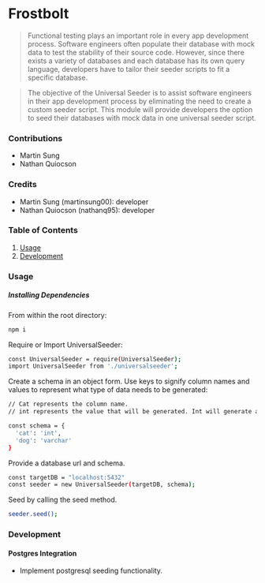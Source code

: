 # Frostbolt

> Functional testing plays an important role in every app development process. Software engineers often populate their database with mock data to test the stability of their source code. However, since there exists a variety of databases and each database has its own query language, developers have to tailor their seeder scripts to fit a specific database.

> The objective of the Universal Seeder is to assist software engineers in their app development process by eliminating the need to create a custom seeder script. This module will provide developers the option to seed their databases with mock data in one universal seeder script.

### Contributions

- Martin Sung
- Nathan Quiocson

### Credits

- Martin Sung (martinsung00): developer
- Nathan Quiocson (nathanq95): developer

### Table of Contents

1. [Usage](#Usage)
2. [Development](#development)

### Usage

##### Installing Dependencies

From within the root directory:

```sh
npm i
```

Require or Import UniversalSeeder:

```sh
const UniversalSeeder = require(UniversalSeeder);
import UniversalSeeder from './universalseeder';
```

Create a schema in an object form. Use keys to signify column names and values to represent what type of data needs to be generated:

```sh
// Cat represents the column name.
// int represents the value that will be generated. Int will generate a number.

const schema = {
  'cat': 'int',
  'dog': 'varchar'
}
```

Provide a database url and schema.

```sh
const targetDB = "localhost:5432"
const seeder = new UniversalSeeder(targetDB, schema);
```

Seed by calling the seed method.

```sh
seeder.seed();
```

### Development

#### Postgres Integration
- Implement postgresql seeding functionality.
